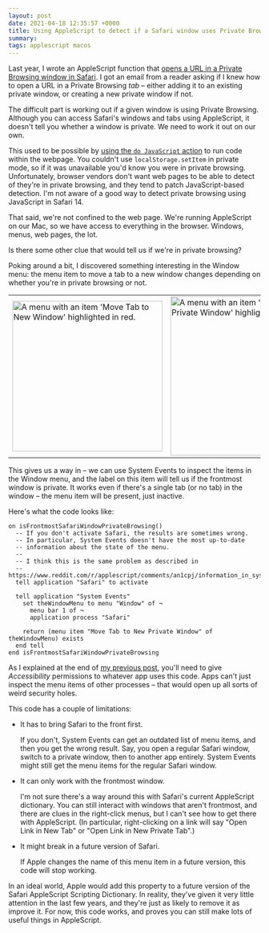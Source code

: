 ```yaml
---
layout: post
date: 2021-04-18 12:35:57 +0000
title: Using AppleScript to detect if a Safari window uses Private Browsing
summary:
tags: applescript macos
---
```


Last year, I wrote an AppleScript function that [opens a URL in a Private Browsing window in Safari](/2020/06/using-applescript-to-open-a-url-in-private-browsing-in-safari/).
I got an email from a reader asking if I knew how to open a URL in a Private Browsing *tab* – either adding it to an existing private window, or creating a new private window if not.

The difficult part is working out if a given window is using Private Browsing.
Although you can access Safari's windows and tabs using AppleScript, it doesn't tell you whether a window is private.
We need to work it out on our own.

This used to be possible by [using the `do JavaScript` action](https://stackoverflow.com/a/42546218/1558022) to run code within the webpage.
You couldn't use `localStorage.setItem` in private mode, so if it was unavailable you'd know you were in private browsing.
Unfortunately, browser vendors don't want web pages to be able to detect of they're in private browsing, and they tend to patch JavaScript-based detection.
I'm not aware of a good way to detect private browsing using JavaScript in Safari&nbsp;14.

That said, we're not confined to the web page.
We're running AppleScript on our Mac, so we have access to everything in the browser.
Windows, menus, web pages, the lot.

Is there some other clue that would tell us if we're in private browsing?

Poking around a bit, I discovered something interesting in the Window menu: the menu item to move a tab to a new window changes depending on whether you're in private browsing or not.

<table style="margin-left: auto; margin-right: auto;">
  <tr>
    <td style="width: 50%;">
      <img src="/images/2021/window_menu_public.png" style="width: 300px;" alt="A menu with an item 'Move Tab to New Window' highlighted in red.">
    </td>
    <td style="width: 50%;">
      <img src="/images/2021/window_menu_private.png" style="width: 317px;" alt="A menu with an item 'Move Tab to New Private Window' highlighted in red.">
    </td>
  </tr>
</table>

This gives us a way in – we can use System Events to inspect the items in the Window menu, and the label on this item will tell us if the frontmost window is private.
It works even if there's a single tab (or no tab) in the window – the menu item will be present, just inactive.

Here's what the code looks like:

```applescript
on isFrontmostSafariWindowPrivateBrowsing()
  -- If you don't activate Safari, the results are sometimes wrong.
  -- In particular, System Events doesn't have the most up-to-date
  -- information about the state of the menu.
  --
  -- I think this is the same problem as described in
  -- https://www.reddit.com/r/applescript/comments/an1cpj/information_in_system_events_not_updating/
  tell application "Safari" to activate

  tell application "System Events"
    set theWindowMenu to menu "Window" of ¬
      menu bar 1 of ¬
      application process "Safari"

    return (menu item "Move Tab to New Private Window" of theWindowMenu) exists
  end tell
end isFrontmostSafariWindowPrivateBrowsing
```

As I explained at the end of [my previous post](/2020/06/using-applescript-to-open-a-url-in-private-browsing-in-safari/), you'll need to give *Accessibility* permissions to whatever app uses this code.
Apps can't just inspect the menu items of other processes – that would open up all sorts of weird security holes.

This code has a couple of limitations:

*   It has to bring Safari to the front first.

    If you don't, System Events can get an outdated list of menu items, and then you get the wrong result.
    Say, you open a regular Safari window, switch to a private window, then to another app entirely.
    System Events might still get the menu items for the regular Safari window.

*   It can only work with the frontmost window.

    I'm not sure there's a way around this with Safari's current AppleScript dictionary.
    You can still interact with windows that aren't frontmost, and there are clues in the right-click menus, but I can't see how to get there with AppleScript.
    (In particular, right-clicking on a link will say "Open Link in New Tab" or "Open Link in New Private Tab".)

*   It might break in a future version of Safari.

    If Apple changes the name of this menu item in a future version, this code will stop working.

In an ideal world, Apple would add this property to a future version of the Safari AppleScript Scripting Dictionary.
In reality, they've given it very little attention in the last few years, and they're just as likely to remove it as improve it.
For now, this code works, and proves you can still make lots of useful things in AppleScript.
